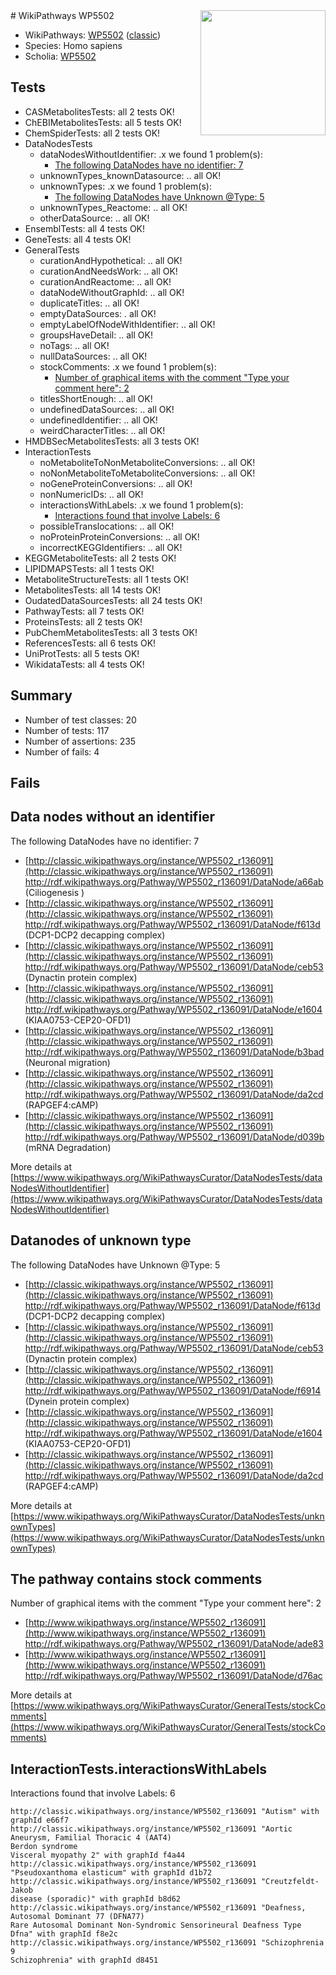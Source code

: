 <img style="float: right; width: 200px" src="https://upload.wikimedia.org/wikipedia/commons/thumb/8/83/Wplogo_with_text_500.png/640px-Wplogo_with_text_500.png" />
# WikiPathways WP5502

* WikiPathways: [WP5502](https://wikipathways.org/pathways/WP5502) ([classic](https://classic.wikipathways.org/instance/WP5502))
* Species: Homo sapiens
* Scholia: [WP5502](https://scholia.toolforge.org/wikipathways/WP5502)
## Tests
* CASMetabolitesTests: all 2 tests OK!
* ChEBIMetabolitesTests: all 5 tests OK!
* ChemSpiderTests: all 2 tests OK!
* DataNodesTests
    * dataNodesWithoutIdentifier: .x we found 1 problem(s):
        * [The following DataNodes have no identifier: 7](#d2d32fa6)
    * unknownTypes_knownDatasource: .. all OK!
    * unknownTypes: .x we found 1 problem(s):
        * [The following DataNodes have Unknown @Type: 5](#839973e3)
    * unknownTypes_Reactome: .. all OK!
    * otherDataSource: .. all OK!
* EnsemblTests: all 4 tests OK!
* GeneTests: all 4 tests OK!
* GeneralTests
    * curationAndHypothetical: .. all OK!
    * curationAndNeedsWork: .. all OK!
    * curationAndReactome: .. all OK!
    * dataNodeWithoutGraphId: .. all OK!
    * duplicateTitles: .. all OK!
    * emptyDataSources: . all OK!
    * emptyLabelOfNodeWithIdentifier: .. all OK!
    * groupsHaveDetail: .. all OK!
    * noTags: .. all OK!
    * nullDataSources: .. all OK!
    * stockComments: .x we found 1 problem(s):
        * [Number of graphical items with the comment "Type your comment here": 2](#6f4bfb2a)
    * titlesShortEnough: .. all OK!
    * undefinedDataSources: .. all OK!
    * undefinedIdentifier: .. all OK!
    * weirdCharacterTitles: .. all OK!
* HMDBSecMetabolitesTests: all 3 tests OK!
* InteractionTests
    * noMetaboliteToNonMetaboliteConversions: .. all OK!
    * noNonMetaboliteToMetaboliteConversions: .. all OK!
    * noGeneProteinConversions: .. all OK!
    * nonNumericIDs: .. all OK!
    * interactionsWithLabels: .x we found 1 problem(s):
        * [Interactions found that involve Labels: 6](#630d267d)
    * possibleTranslocations: .. all OK!
    * noProteinProteinConversions: .. all OK!
    * incorrectKEGGIdentifiers: .. all OK!
* KEGGMetaboliteTests: all 2 tests OK!
* LIPIDMAPSTests: all 1 tests OK!
* MetaboliteStructureTests: all 1 tests OK!
* MetabolitesTests: all 14 tests OK!
* OudatedDataSourcesTests: all 24 tests OK!
* PathwayTests: all 7 tests OK!
* ProteinsTests: all 2 tests OK!
* PubChemMetabolitesTests: all 3 tests OK!
* ReferencesTests: all 6 tests OK!
* UniProtTests: all 5 tests OK!
* WikidataTests: all 4 tests OK!


## Summary

* Number of test classes: 20
* Number of tests: 117
* Number of assertions: 235
* Number of fails: 4

## Fails

<a name="d2d32fa6" />

## Data nodes without an identifier

The following DataNodes have no identifier: 7

* [http://classic.wikipathways.org/instance/WP5502_r136091](http://classic.wikipathways.org/instance/WP5502_r136091) http://rdf.wikipathways.org/Pathway/WP5502_r136091/DataNode/a66ab (Ciliogenesis )
* [http://classic.wikipathways.org/instance/WP5502_r136091](http://classic.wikipathways.org/instance/WP5502_r136091) http://rdf.wikipathways.org/Pathway/WP5502_r136091/DataNode/f613d (DCP1-DCP2 decapping complex)
* [http://classic.wikipathways.org/instance/WP5502_r136091](http://classic.wikipathways.org/instance/WP5502_r136091) http://rdf.wikipathways.org/Pathway/WP5502_r136091/DataNode/ceb53 (Dynactin protein complex)
* [http://classic.wikipathways.org/instance/WP5502_r136091](http://classic.wikipathways.org/instance/WP5502_r136091) http://rdf.wikipathways.org/Pathway/WP5502_r136091/DataNode/e1604 (KIAA0753-CEP20-OFD1)
* [http://classic.wikipathways.org/instance/WP5502_r136091](http://classic.wikipathways.org/instance/WP5502_r136091) http://rdf.wikipathways.org/Pathway/WP5502_r136091/DataNode/b3bad (Neuronal migration)
* [http://classic.wikipathways.org/instance/WP5502_r136091](http://classic.wikipathways.org/instance/WP5502_r136091) http://rdf.wikipathways.org/Pathway/WP5502_r136091/DataNode/da2cd (RAPGEF4:cAMP)
* [http://classic.wikipathways.org/instance/WP5502_r136091](http://classic.wikipathways.org/instance/WP5502_r136091) http://rdf.wikipathways.org/Pathway/WP5502_r136091/DataNode/d039b (mRNA Degradation)


More details at [https://www.wikipathways.org/WikiPathwaysCurator/DataNodesTests/dataNodesWithoutIdentifier](https://www.wikipathways.org/WikiPathwaysCurator/DataNodesTests/dataNodesWithoutIdentifier)

<a name="839973e3" />

## Datanodes of unknown type

The following DataNodes have Unknown @Type: 5

* [http://classic.wikipathways.org/instance/WP5502_r136091](http://classic.wikipathways.org/instance/WP5502_r136091) http://rdf.wikipathways.org/Pathway/WP5502_r136091/DataNode/f613d (DCP1-DCP2 decapping complex)
* [http://classic.wikipathways.org/instance/WP5502_r136091](http://classic.wikipathways.org/instance/WP5502_r136091) http://rdf.wikipathways.org/Pathway/WP5502_r136091/DataNode/ceb53 (Dynactin protein complex)
* [http://classic.wikipathways.org/instance/WP5502_r136091](http://classic.wikipathways.org/instance/WP5502_r136091) http://rdf.wikipathways.org/Pathway/WP5502_r136091/DataNode/f6914 (Dynein protein complex)
* [http://classic.wikipathways.org/instance/WP5502_r136091](http://classic.wikipathways.org/instance/WP5502_r136091) http://rdf.wikipathways.org/Pathway/WP5502_r136091/DataNode/e1604 (KIAA0753-CEP20-OFD1)
* [http://classic.wikipathways.org/instance/WP5502_r136091](http://classic.wikipathways.org/instance/WP5502_r136091) http://rdf.wikipathways.org/Pathway/WP5502_r136091/DataNode/da2cd (RAPGEF4:cAMP)


More details at [https://www.wikipathways.org/WikiPathwaysCurator/DataNodesTests/unknownTypes](https://www.wikipathways.org/WikiPathwaysCurator/DataNodesTests/unknownTypes)

<a name="6f4bfb2a" />

## The pathway contains stock comments

Number of graphical items with the comment "Type your comment here": 2

* [http://www.wikipathways.org/instance/WP5502_r136091](http://www.wikipathways.org/instance/WP5502_r136091) http://rdf.wikipathways.org/Pathway/WP5502_r136091/DataNode/ade83
* [http://www.wikipathways.org/instance/WP5502_r136091](http://www.wikipathways.org/instance/WP5502_r136091) http://rdf.wikipathways.org/Pathway/WP5502_r136091/DataNode/d76ac


More details at [https://www.wikipathways.org/WikiPathwaysCurator/GeneralTests/stockComments](https://www.wikipathways.org/WikiPathwaysCurator/GeneralTests/stockComments)

<a name="630d267d" />

## InteractionTests.interactionsWithLabels

Interactions found that involve Labels: 6
```
http://classic.wikipathways.org/instance/WP5502_r136091 "Autism" with graphId e66f7
http://classic.wikipathways.org/instance/WP5502_r136091 "Aortic Aneurysm, Familial Thoracic 4 (AAT4)
Berdon syndrome
Visceral myopathy 2" with graphId f4a44
http://classic.wikipathways.org/instance/WP5502_r136091 "Pseudoxanthoma elasticum" with graphId d1b72
http://classic.wikipathways.org/instance/WP5502_r136091 "Creutzfeldt-Jakob 
disease (sporadic)" with graphId b8d62
http://classic.wikipathways.org/instance/WP5502_r136091 "Deafness, Autosomal Dominant 77 (DFNA77)
Rare Autosomal Dominant Non-Syndromic Sensorineural Deafness Type Dfna" with graphId f8e2c
http://classic.wikipathways.org/instance/WP5502_r136091 "Schizophrenia 9 
Schizophrenia" with graphId d8451
```

